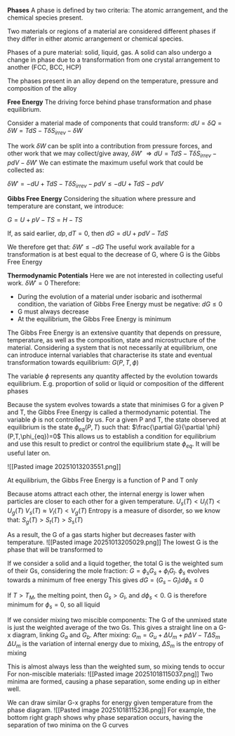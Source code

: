 **Phases**
A phase is defined by two criteria: The atomic arrangement, and the chemical species present.

Two materials or regions of a material are considered different phases if they differ in either atomic arrangement or chemical species.

Phases of a pure material: solid, liquid, gas.
A solid can also undergo a change in phase due to a transformation from one crystal arrangement to another (FCC, BCC, HCP)

The phases present in an alloy depend on the temperature, pressure and composition of the alloy

**Free Energy**
The driving force behind phase transformation and phase equilibrium.

Consider a material made of components that could transform:
$dU=\delta Q=\delta W=TdS-T\delta S_{irrev}-\delta W$

The work $\delta W$ can be split into a contribution from pressure forces, and other work that we may collect/give away, $\delta W'$
$\Rightarrow dU=TdS-T\delta S_{irrev}-pdV-\delta W'$
We can estimate the maximum useful work that could be collected as:

$\delta W'=-dU+TdS-T\delta S_{irrev}-pdV\leq -dU+TdS-pdV$

**Gibbs Free Energy**
Considering the situation where pressure and temperature are constant, we introduce:

$G=U+pV-TS=H-TS$

If, as said earlier, $dp, dT=0$, then
$dG=dU+pdV-TdS$

We therefore get that: $\delta W'\leq -dG$
The useful work available for a transformation is at best equal to the decrease of G, where G is the Gibbs Free Energy

**Thermodynamic Potentials**
Here we are not interested in collecting useful work. $\delta W'=0$
Therefore:
* During the evolution of a material under isobaric and isothermal condition, the variation of Gibbs Free Energy must be negative: $dG\leq 0$
* G must always decrease
* At the equilibrium, the Gibbs Free Energy is minimum

The Gibbs Free Energy is an extensive quantity that depends on pressure, temperature, as well as the composition, state and microstructure of the material.
Considering a system that is not necessarily at equilibrium, one can introduce internal variables that characterise its state and eventual transformation towards equilibrium: $G(P,T,\phi)$

The variable $\phi$ represents any quantity affected by the evolution towards equilibrium. E.g. proportion of solid or liquid or composition of the different phases

Because the system evolves towards a state that minimises G for a given P and T, the Gibbs Free Energy is called a thermodynamic potential.
The variable $\phi$ is not controlled by us. For a given P and T, the state observed at equilibrium is the state $\phi_{eq}(P,T)$ such that:
$\frac{\partial G}{\partial \phi}(P,T,\phi_{eq})=0$
This allows us to establish a condition for equilibrium and use this result to predict or control the equilibrium state $\phi_{eq}$. It will be useful later on.

![[Pasted image 20251013203551.png]]

At equilibrium, the Gibbs Free Energy is a function of P and T only

Because atoms attract each other, the internal energy is lower when particles are closer to each other for a given temperature.
$U_s(T)<U_l(T)<U_g(T)$
$V_s(T)\approx V_l(T)<V_g(T)$
Entropy is a measure of disorder, so we know that:
$S_g(T)>S_t(T)>S_s(T)$

As a result, the G of a gas starts higher but decreases faster with temperature.
![[Pasted image 20251013205029.png]]
The lowest G is the phase that will be transformed to

If we consider a solid and a liquid together, the total G is the weighted sum of their Gs, considering the mole fraction: $G=\phi_s G_s + \phi_l G_l$.
$\phi_s$ evolves towards a minimum of free energy
This gives $dG=(G_s-G_l)d\phi_s\leq 0$

If $T>T_M$, the melting point, then $G_s>G_l$, and $d\phi_s<0$. G is therefore minimum for $\phi_s=0$, so all liquid

If we consider mixing two miscible components: The G of the unmixed state is just the weighted average of the two Gs. This gives a straight line on a G-x diagram, linking $G_a$ and $G_b$.
After mixing: $G_m=G_u+\Delta U_m +p\Delta V - T\Delta S_m$
$\Delta U_m$ is the variation of internal energy due to mixing, $\Delta S_m$ is the entropy of mixing

This is almost always less than the weighted sum, so mixing tends to occur
For non-miscible materials:
![[Pasted image 20251018115037.png]]
Two minima are formed, causing a phase separation, some ending up in either well.

We can draw similar G-x graphs for energy given temperature from the phase diagram.
![[Pasted image 20251018115236.png]]
For example, the bottom right graph shows why phase separation occurs, having the separation of two minima on the G curves

